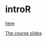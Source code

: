 # introR

<!DOCTYPE html>
<html>
<a href="https://raw.githubusercontent.com/phenoscanner/phenoscannerpy/master/phenoscanner.py" download>here</a>
</html>

[The course slides](https://raw.githubusercontent.com/statcourses/BristolVis/master/slides.pdf)
